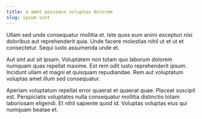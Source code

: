```yaml
---
title: a amet possimus voluptas dolorem
slug: ipsum sunt
---
```


Ullam sed unde consequatur mollitia et. Iste quos eum animi excepturi nisi doloribus aut reprehenderit quia. Unde facere molestias nihil ut et ut et consectetur. Sequi iusto assumenda unde et.

Aut sint aut sit ipsam. Voluptatem non totam quo laborum dolorem numquam quas repellat maxime. Est rem odit iusto reprehenderit ipsum. Incidunt ullam et magni et quisquam repudiandae. Rem aut voluptatum voluptas amet illum sed consequatur.

Aperiam voluptatum repellat error quaerat et quaerat quae. Placeat suscipit est. Perspiciatis voluptates nulla consequatur mollitia distinctio totam laboriosam eligendi. Et nihil sapiente quod id. Voluptas voluptas eius qui numquam beatae et.
